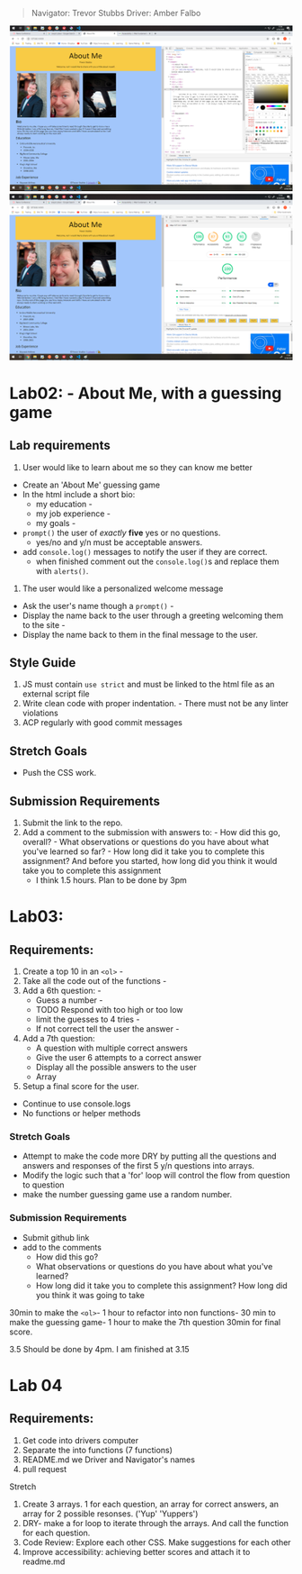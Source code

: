 > Navigator: Trevor Stubbs
> Driver: Amber Falbo

![Accessibility Contrast Checks](Photos/lab5contrastchecks.png)
![Accessibility Score](Photos/lab5accessibilityscores.png)

# Lab02: - About Me, with a guessing game
## Lab requirements
1. User would like to learn about me so they can know me better
  - Create an 'About Me' guessing game
  - In the html include a short bio: 
    - my education -
    - my job experience -
    - my goals -
  - `prompt()` the user of *exactly* **five** yes or no questions.
    - yes/no and y/n must be acceptable answers.
  - add `console.log()` messages to notify the user if they are correct.
    - when finished comment out the `console.log()`s and replace them with `alerts()`.
1. The user would like a personalized welcome message
  - Ask the user's name though a `prompt()` -
  - Display the name back to the user through a greeting welcoming them to the site -
  - Display the name back to them in the final message to the user.

  ## Style Guide
  1. JS must contain `use strict` and must be linked to the html file as an external script file
  1. Write clean code with proper indentation. 
    - There must not be any linter violations
  1. ACP regularly with good commit messages

  ## Stretch Goals
  - Push the CSS work. 

  ## Submission Requirements
  1. Submit the link to the repo.
  1. Add a comment to the submission with answers to:
    - How did this go, overall?
    - What observations or questions do you have about what you've learned so far?
    - How long did it take you to complete this assignment? And before you started, how long did you think it would take you to complete this assignment
        - I think 1.5 hours. Plan to be done by 3pm

# Lab03:
## Requirements:

1. Create a top 10 in an `<ol>` -
1. Take all the code out of the functions -
1. Add a 6th question: -
    - Guess a number -
    - TODO Respond with too high or too low
    - limit the guesses to 4 tries -
    - If not correct tell the user the answer -
1. Add a 7th question:
    - A question with multiple correct answers
    - Give the user 6 attempts to a correct answer
    - Display all the possible answers to the user
    - Array
1. Setup a final score for the user. 

- Continue to use console.logs
- No functions or helper methods

### Stretch Goals
- Attempt to make the code more DRY by putting all the questions and answers and responses of the first 5 y/n questions into arrays.
- Modify the logic such that a 'for' loop will control the flow from question to question
- make the number guessing game use a random number.

### Submission Requirements
- Submit github link
- add to the comments
    - How did this go?
    - What observations or questions do you have about what you've learned?
    - How long did it take you to complete this assignment? How long did you think it was going to take

30min to make the `<ol>`-
1 hour to refactor into non functions-
30 min to make the guessing game-
1 hour to make the 7th question
30min for final score.

3.5 Should be done by 4pm.
I am finished at 3.15

# Lab 04

## Requirements:
1. Get code into drivers computer
1. Separate the into functions (7 functions)
1. README.md we Driver and Navigator's names
1. pull request

Stretch
1. Create 3 arrays.  1 for each question, an array for correct answers, an array for 2 possible resonses. ('Yup' 'Yuppers')
1. DRY- make a for loop to iterate through the arrays. And call the function for each question.
1. Code Review: Explore each other CSS. Make suggestions for each other
1. Improve accessibility: achieving better scores and attach it to readme.md

